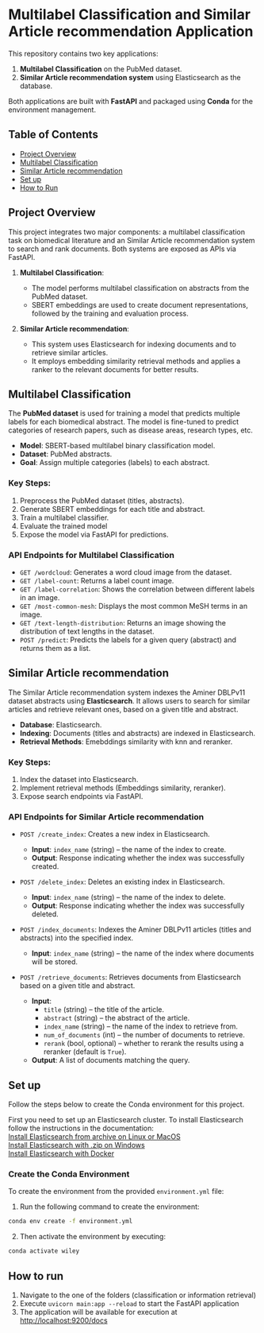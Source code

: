 # Multilabel Classification and Similar Article recommendation Application

This repository contains two key applications:
1. **Multilabel Classification** on the PubMed dataset.
2. **Similar Article recommendation system** using Elasticsearch as the database.

Both applications are built with **FastAPI** and packaged using **Conda** for the environment management.

## Table of Contents
- [Project Overview](#project-overview)
- [Multilabel Classification](#multilabel-classification)
- [Similar Article recommendation](#similar-article-recommendation)
- [Set up](#set-up)
- [How to Run](#how-to-run)


## Project Overview
This project integrates two major components: a multilabel classification task on biomedical literature and an Similar Article recommendation system to search and rank documents. Both systems are exposed as APIs via FastAPI.

1. **Multilabel Classification**: 
   - The model performs multilabel classification on abstracts from the PubMed dataset.
   - SBERT embeddings are used to create document representations, followed by the training and evaluation process.

2. **Similar Article recommendation**: 
   - This system uses Elasticsearch for indexing documents and to retrieve similar articles.
   - It employs embedding similarity retrieval methods and applies a ranker to the relevant documents for better results.

## Multilabel Classification
The **PubMed dataset** is used for training a model that predicts multiple labels for each biomedical abstract. The model is fine-tuned to predict categories of research papers, such as disease areas, research types, etc.

- **Model**: SBERT-based multilabel binary classification model.
- **Dataset**: PubMed abstracts.
- **Goal**: Assign multiple categories (labels) to each abstract.
  
### Key Steps:
1. Preprocess the PubMed dataset (titles, abstracts).
2. Generate SBERT embeddings for each title and abstract.
3. Train a multilabel classifier.
4. Evaluate the trained model
5. Expose the model via FastAPI for predictions.

### API Endpoints for Multilabel Classification

- `GET /wordcloud`: Generates a word cloud image from the dataset.
- `GET /label-count`: Returns a label count image.
- `GET /label-correlation`: Shows the correlation between different labels in an image.
- `GET /most-common-mesh`: Displays the most common MeSH terms in an image.
- `GET /text-length-distribution`: Returns an image showing the distribution of text lengths in the dataset.
- `POST /predict`: Predicts the labels for a given query (abstract) and returns them as a list.

## Similar Article recommendation
The Similar Article recommendation system indexes the Aminer DBLPv11 dataset abstracts using **Elasticsearch**. It allows users to search for similar articles and retrieve relevant ones, based on a given title and abstract.

- **Database**: Elasticsearch.
- **Indexing**: Documents (titles and abstracts) are indexed in Elasticsearch.
- **Retrieval Methods**: Emebddings similarity with knn and reranker.
  
### Key Steps:
1. Index the dataset into Elasticsearch.
2. Implement retrieval methods (Embeddings similarity, reranker).
3. Expose search endpoints via FastAPI.

### API Endpoints for Similar Article recommendation

- `POST /create_index`: Creates a new index in Elasticsearch.
    - **Input**: `index_name` (string) – the name of the index to create.
    - **Output**: Response indicating whether the index was successfully created.

- `POST /delete_index`: Deletes an existing index in Elasticsearch.
    - **Input**: `index_name` (string) – the name of the index to delete.
    - **Output**: Response indicating whether the index was successfully deleted.

- `POST /index_documents`: Indexes the Aminer DBLPv11 articles (titles and abstracts) into the specified index.
    - **Input**: `index_name` (string) – the name of the index where documents will be stored.

- `POST /retrieve_documents`: Retrieves documents from Elasticsearch based on a given title and abstract.
    - **Input**:
        - `title` (string) – the title of the article.
        - `abstract` (string) – the abstract of the article.
        - `index_name` (string) – the name of the index to retrieve from.
        - `num_of_documents` (int) – the number of documents to retrieve.
        - `rerank` (bool, optional) – whether to rerank the results using a reranker (default is `True`).
    - **Output**: A list of documents matching the query.

## Set up

Follow the steps below to create the Conda environment for this project.

First you need to set up an Elasticsearch cluster. 
To install Elasticsearch follow the instructions in the documentation:\
[Install Elasticsearch from archive on Linux or MacOS](https://www.elastic.co/guide/en/elasticsearch/reference/current/targz.html)\
[Install Elasticsearch with .zip on Windows](https://www.elastic.co/guide/en/elasticsearch/reference/current/zip-windows.html)\
[Install Elasticsearch with Docker](https://www.elastic.co/guide/en/elasticsearch/reference/8.15/docker.html)



### Create the Conda Environment

To create the environment from the provided `environment.yml` file:

1. Run the following command to create the environment:

```bash
conda env create -f environment.yml
```
2. Then activate the environment by executing:
```bash
conda activate wiley
```

## How to run

1. Navigate to the one of the folders (classification or information retrieval)
2. Execute `uvicorn main:app --reload` to start the FastAPI application
3. The application will be available for execution at [http://localhost:9200/docs](http://localhost:9200/docs)

